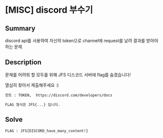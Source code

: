 # [MISC] discord 부수기

## Summary
discord api를 사용하여 자신의 token으로 channel에 request를 날려 결과를 받아야 하는 문제

## Description

문제를 어려워 할 모두를 위해 JFS 디스코드 서버에 flag를 숨겼습니다!

열심히 찾아서 제출해주세요 :)

`힌트 : TOKEN,  https://discord.com/developers/docs`

`FLAG 형식은 JFS{...} 입니다.`

## Solve
`FLAG : JFS{DISCORD_have_many_content!}`

